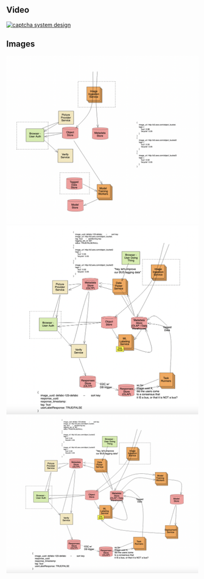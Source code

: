 

## Video

[![captcha system design](https://img.youtube.com/vi/GoMOifO0uCw/hqdefault.jpg)](https://www.youtube.com/watch?v=GoMOifO0uCw)


## Images

<img src="images/part1.png" alt="captcha system design">

<img src="images/part2.png" alt="captcha system design">

<img src="images/part3.png" alt="captcha system design">

